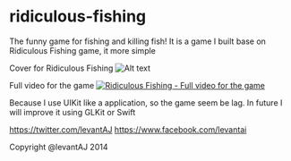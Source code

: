 ridiculous-fishing
==================

The funny game for fishing and killing fish!
It is a game I built base on Ridiculous Fishing game, it more simple

Cover for Ridiculous Fishing
![Alt text](https://pbs.twimg.com/media/Bk9VEsQCUAE5FqE.png "Cover for Ridiculous Fishing")

Full video for the game
[![Ridiculous Fishing - Full video for the game](http://img.youtube.com/vi/clXIkomGH14/0.jpg)](https://www.youtube.com/watch?v=clXIkomGH14)

Because I use UIKit like a application, so the game seem be lag.
In future I will improve it using GLKit or Swift


https://twitter.com/levantAJ
https://www.facebook.com/levantai

Copyright @levantAJ 2014
